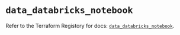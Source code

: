 # `data_databricks_notebook`

Refer to the Terraform Registory for docs: [`data_databricks_notebook`](https://registry.terraform.io/providers/databricks/databricks/1.29.0/docs/data-sources/notebook).
